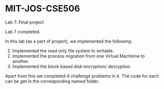 MIT-JOS-CSE506
==============
Lab 7: Final project

Lab 7 completed.

In this lab (as a part of project), we implemented the following:

1. Implemented the read only file system to writable.
2. Implemented the process migration from one Virtual Machinne to another.
3. Implemented the block based disk encryption/ decryption.

Apart from this we completed 4 challenge problems in it. The code for each can be get in the corresponding named folder. 

